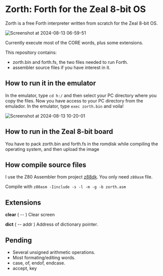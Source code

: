 # Zorth: Forth for the Zeal 8-bit OS
Zorth is a free Forth interpreter written from scratch for the Zeal 8-bit OS. 

![Screenshot at 2024-08-13 06-59-51](https://github.com/user-attachments/assets/dbbb56f1-df31-4f70-884e-5b439821c319)

Currently execute most of the CORE words, plus some extensions.

This repository contains:

- zorth.bin and forth.fs, the two files needed to run Forth.
- assembler source files if you have interest in it.

## How to run it in the emulator ##

In the emulator, type `cd h:/` and then select your PC directory where you copy the files.
Now you have access to your PC directory from the emulador.
In the emulator, type `exec zorth.bin` and voila!

![Screenshot at 2024-08-13 10-20-01](https://github.com/user-attachments/assets/98326d9a-c733-4023-b121-ebfaad680ae2)


## How to run in the Zeal 8-bit board ##

You have to pack zorth.bin and forth.fs in the romdisk while compiling the operating system, and then upload the image

## How compile source files ##

I use the Z80 Assembler from project [z88dk](https://github.com/z88dk/z88dk). You only need `z80asm` file.

Compile with `z80asm -Iinclude -s -l -m -g -b zorth.asm`

## Extensions ##

**clear** ( -- )  Clear screen

**dict**  ( -- addr ) Address of dictionary pointer.

## Pending ##

- Several unsigned arithmetic operations.
- Most formating/editing words.
- case, of, endof, endcase.
- accept, key
